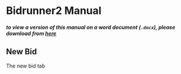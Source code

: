 # Bidrunner2 Manual

##### *to view a version of this manual on a word document (`.docx`), please download from [here](#)*

## New Bid

The new bid tab 

